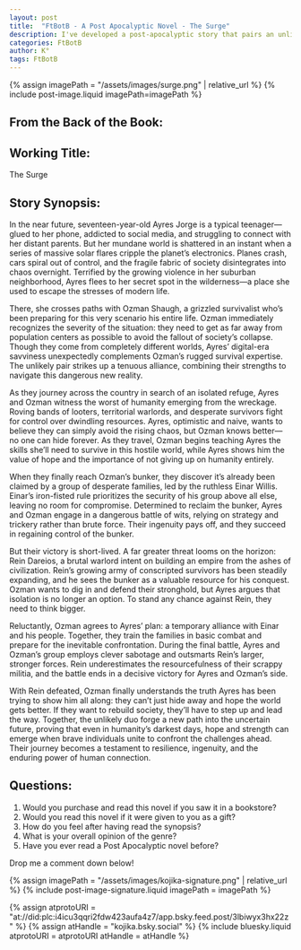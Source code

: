 ```yaml
---
layout: post
title:  "FtBotB - A Post Apocalyptic Novel - The Surge"
description: I've developed a post-apocalyptic story that pairs an unlikely duo - a social media-obsessed teenager and a grizzled survivalist - in the aftermath of catastrophic solar flares. Through Ayres Jorge and Ozman Shaugh's journey, I explore how different generations and mindsets might adapt to survive in a world stripped of technology. As they face various threats, from looters to warlords, their complementary skills and perspectives help them not only survive but eventually lead others in rebuilding society. The narrative challenges the typical "hunker down and defend" approach of survival stories, suggesting that true hope lies in bringing people together rather than hiding from them.
categories: FtBotB
author: K°
tags: FtBotB
---
```

<div>
{% assign imagePath = "/assets/images/surge.png" | relative_url %}
{% include post-image.liquid imagePath=imagePath %}
</div>

## From the Back of the Book:
## Working Title:
The Surge
&nbsp;
## Story Synopsis:
In the near future, seventeen-year-old Ayres Jorge is a typical teenager—glued to her phone, addicted to social media, and struggling to connect with her distant parents. But her mundane world is shattered in an instant when a series of massive solar flares cripple the planet’s electronics. Planes crash, cars spiral out of control, and the fragile fabric of society disintegrates into chaos overnight. Terrified by the growing violence in her suburban neighborhood, Ayres flees to her secret spot in the wilderness—a place she used to escape the stresses of modern life.  

There, she crosses paths with Ozman Shaugh, a grizzled survivalist who’s been preparing for this very scenario his entire life. Ozman immediately recognizes the severity of the situation: they need to get as far away from population centers as possible to avoid the fallout of society’s collapse. Though they come from completely different worlds, Ayres’ digital-era savviness unexpectedly complements Ozman’s rugged survival expertise. The unlikely pair strikes up a tenuous alliance, combining their strengths to navigate this dangerous new reality.  

As they journey across the country in search of an isolated refuge, Ayres and Ozman witness the worst of humanity emerging from the wreckage. Roving bands of looters, territorial warlords, and desperate survivors fight for control over dwindling resources. Ayres, optimistic and naive, wants to believe they can simply avoid the rising chaos, but Ozman knows better—no one can hide forever. As they travel, Ozman begins teaching Ayres the skills she’ll need to survive in this hostile world, while Ayres shows him the value of hope and the importance of not giving up on humanity entirely.  

When they finally reach Ozman’s bunker, they discover it’s already been claimed by a group of desperate families, led by the ruthless Einar Willis. Einar’s iron-fisted rule prioritizes the security of his group above all else, leaving no room for compromise. Determined to reclaim the bunker, Ayres and Ozman engage in a dangerous battle of wits, relying on strategy and trickery rather than brute force. Their ingenuity pays off, and they succeed in regaining control of the bunker.  

But their victory is short-lived. A far greater threat looms on the horizon: Rein Dareios, a brutal warlord intent on building an empire from the ashes of civilization. Rein’s growing army of conscripted survivors has been steadily expanding, and he sees the bunker as a valuable resource for his conquest. Ozman wants to dig in and defend their stronghold, but Ayres argues that isolation is no longer an option. To stand any chance against Rein, they need to think bigger.  

Reluctantly, Ozman agrees to Ayres’ plan: a temporary alliance with Einar and his people. Together, they train the families in basic combat and prepare for the inevitable confrontation. During the final battle, Ayres and Ozman’s group employs clever sabotage and outsmarts Rein’s larger, stronger forces. Rein underestimates the resourcefulness of their scrappy militia, and the battle ends in a decisive victory for Ayres and Ozman’s side.  

With Rein defeated, Ozman finally understands the truth Ayres has been trying to show him all along: they can’t just hide away and hope the world gets better. If they want to rebuild society, they’ll have to step up and lead the way. Together, the unlikely duo forge a new path into the uncertain future, proving that even in humanity’s darkest days, hope and strength can emerge when brave individuals unite to confront the challenges ahead. Their journey becomes a testament to resilience, ingenuity, and the enduring power of human connection.  

## Questions:
1. Would you purchase and read this novel if you saw it in a bookstore?
2. Would you read this novel if it were given to you as a gift?
3. How do you feel after having read the synopsis?
4. What is your overall opinion of the genre?
5. Have you ever read a Post Apocalyptic novel before?

Drop me a comment down below!

<!-- signature -->
{% assign imagePath = "/assets/images/kojika-signature.png" | relative_url %}
{% include post-image-signature.liquid imagePath = imagePath %}

<!-- comments -->
{% assign atprotoURI = "at://did:plc:i4icu3qqri2fdw423aufa4z7/app.bsky.feed.post/3lbiwyx3hx22z" %}
{% assign atHandle = "kojika.bsky.social" %}
{% include bluesky.liquid atprotoURI = atprotoURI atHandle = atHandle %}